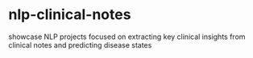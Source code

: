 # nlp-clinical-notes
showcase NLP projects focused on extracting key clinical insights from clinical notes and predicting disease states
